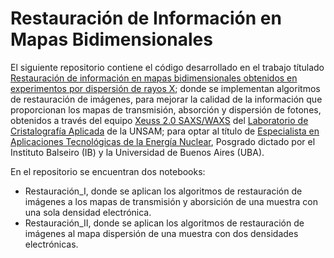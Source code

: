 # Restauración de Información en Mapas Bidimensionales

El siguiente repositorio contiene el código desarrollado en el trabajo títulado [Restauración de información en mapas bidimensionales obtenidos en experimentos por dispersión de rayos X](https://campi.cab.cnea.gov.ar/opacmarc/cgi-bin/wxis?IsisScript=xis/opac.xis&task=BIB-RECORD&db=Falicov&curr=1&total=3&cid=filekmGdi0); donde se implementan algoritmos de restauración de imágenes, para mejorar la calidad de la información que proporcionan los mapas de transmisión, absorción y dispersión de fotones, obtenidos a través del equipo
[Xeuss 2.0 SAXS/WAXS](https://www.xenocs.com/xenocs-saxs-waxs-instrument-at-the-national-university-of-san-martin/) del [Laboratorio de Cristalografía Aplicada](https://iteca.conicet.gov.ar/laboratorio-de-cristalografia-aplicada-lca/) de la UNSAM; para optar al título de [Especialista en Aplicaciones Tecnológicas de la Energía Nuclear](https://www.ib.edu.ar/academicas/ceaten.html), Posgrado dictado por el Instituto Balseiro (IB) y la Universidad de Buenos Aires (UBA). 

En el repositorio se encuentran dos notebooks:
- Restauración_I, donde se aplican los algoritmos de restauración de imágenes a los mapas de transmisión y aborsición de una muestra con una sola densidad electrónica.
- Restauración_II, donde se aplican los algoritmos de restauración de imágenes al mapa dispersión de una muestra con dos densidades electrónicas.
